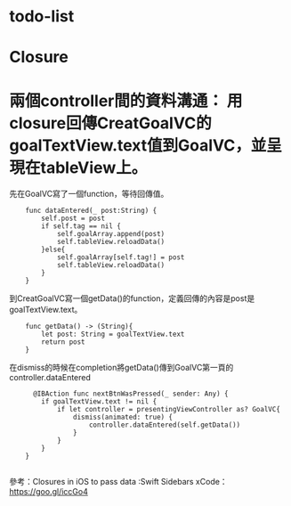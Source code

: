 # todo-list
# Closure
# 兩個controller間的資料溝通： 用closure回傳CreatGoalVC的goalTextView.text值到GoalVC，並呈現在tableView上。

先在GoalVC寫了一個function，等待回傳值。

``` 
    func dataEntered(_ post:String) {
        self.post = post
        if self.tag == nil {
            self.goalArray.append(post)
            self.tableView.reloadData()
        }else{
            self.goalArray[self.tag!] = post
            self.tableView.reloadData()
        }
    }
``` 
 
到CreatGoalVC寫一個getData()的function，定義回傳的內容是post是goalTextView.text。
``` 
    func getData() -> (String){
        let post: String = goalTextView.text
        return post
    }
``` 

在dismiss的時候在completion將getData()傳到GoalVC第一頁的controller.dataEntered
``` 
      @IBAction func nextBtnWasPressed(_ sender: Any) {
        if goalTextView.text != nil {
            if let controller = presentingViewController as? GoalVC{
                dismiss(animated: true) {
                    controller.dataEntered(self.getData())
                }
            }
        }
    }
    
```
參考：Closures in iOS to pass data :Swift Sidebars xCode：https://goo.gl/iccGo4

